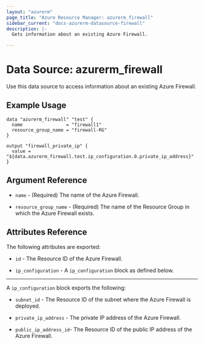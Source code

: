 ```yaml
---
layout: "azurerm"
page_title: "Azure Resource Manager: azurerm_firewall"
sidebar_current: "docs-azurerm-datasource-firewall"
description: |-
  Gets information about an existing Azure Firewall.

---
```


# Data Source: azurerm_firewall

Use this data source to access information about an existing Azure Firewall.

## Example Usage

```hcl
data "azurerm_firewall" "test" {
  name                = "firewall1"
  resource_group_name = "firewall-RG"
}

output "firewall_private_ip" {
  value = "${data.azurerm_firewall.test.ip_configuration.0.private_ip_address}"
}
```

## Argument Reference

* `name` - (Required) The name of the Azure Firewall.

* `resource_group_name` - (Required) The name of the Resource Group in which the Azure Firewall exists.

## Attributes Reference

The following attributes are exported:

* `id` - The Resource ID of the Azure Firewall.

* `ip_configuration` - A `ip_configuration` block as defined below.

---

A `ip_configuration` block exports the following:

* `subnet_id` - The Resource ID of the subnet where the Azure Firewall is deployed.

* `private_ip_address` - The private IP address of the Azure Firewall.

* `public_ip_address_id`- The Resource ID of the public IP address of the Azure Firewall.
